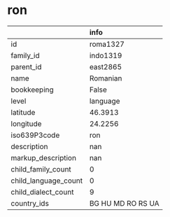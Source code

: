 # ron
|                      | info              |
|:---------------------|:------------------|
| id                   | roma1327          |
| family_id            | indo1319          |
| parent_id            | east2865          |
| name                 | Romanian          |
| bookkeeping          | False             |
| level                | language          |
| latitude             | 46.3913           |
| longitude            | 24.2256           |
| iso639P3code         | ron               |
| description          | nan               |
| markup_description   | nan               |
| child_family_count   | 0                 |
| child_language_count | 0                 |
| child_dialect_count  | 9                 |
| country_ids          | BG HU MD RO RS UA |